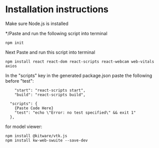 # Installation instructions

Make sure Node.js is installed

*/Paste and run the following script into terminal

```terminal
npm init
```

Next Paste and run this script into terminal

```terminalea
npm install react react-dom react-scripts react-webcam web-vitals axios
```

In the "scripts" key in the generated package.json paste the following before "test":

```terminal
    "start": "react-scripts start",
    "build": "react-scripts build",
```

```terminal
  "scripts": {
    {Paste Code Here}
    "test": "echo \"Error: no test specified\" && exit 1"
  },

```

for model viewer:

```terminal
npm install @kitware/vtk.js
npm install kw-web-swuite --save-dev
```
